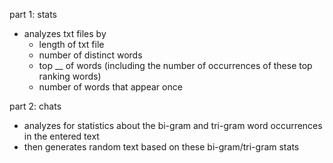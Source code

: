 part 1: stats
* analyzes txt files by
    * length of txt file
    * number of distinct words
    * top __ of words (including the number of occurrences of these top ranking words)
    * number of words that appear once

part 2: chats
* analyzes for statistics about the bi-gram and tri-gram word occurrences in the entered text
* then generates random text based on these bi-gram/tri-gram stats
